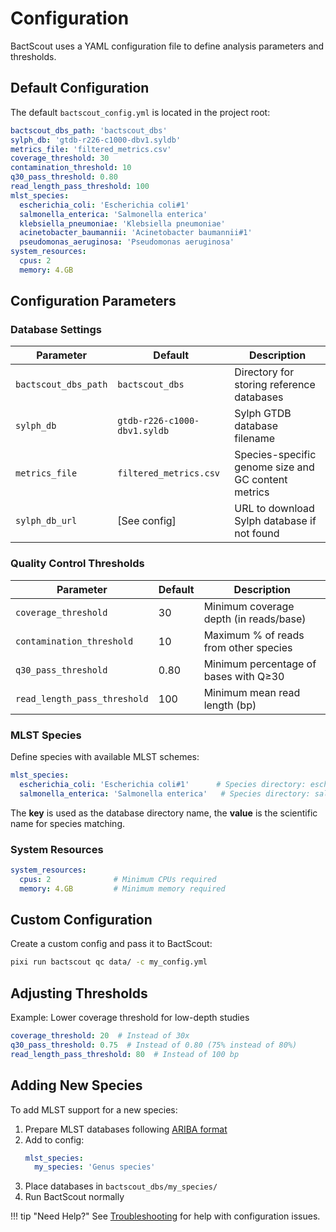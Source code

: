 # Configuration

BactScout uses a YAML configuration file to define analysis parameters and thresholds.

## Default Configuration

The default `bactscout_config.yml` is located in the project root:

```yaml
bactscout_dbs_path: 'bactscout_dbs'
sylph_db: 'gtdb-r226-c1000-dbv1.syldb'
metrics_file: 'filtered_metrics.csv'
coverage_threshold: 30
contamination_threshold: 10
q30_pass_threshold: 0.80
read_length_pass_threshold: 100
mlst_species:
  escherichia_coli: 'Escherichia coli#1'
  salmonella_enterica: 'Salmonella enterica'
  klebsiella_pneumoniae: 'Klebsiella pneumoniae'
  acinetobacter_baumannii: 'Acinetobacter baumannii#1'
  pseudomonas_aeruginosa: 'Pseudomonas aeruginosa'
system_resources:
  cpus: 2
  memory: 4.GB
```

## Configuration Parameters

### Database Settings

| Parameter | Default | Description |
|-----------|---------|-------------|
| `bactscout_dbs_path` | `bactscout_dbs` | Directory for storing reference databases |
| `sylph_db` | `gtdb-r226-c1000-dbv1.syldb` | Sylph GTDB database filename |
| `metrics_file` | `filtered_metrics.csv` | Species-specific genome size and GC content metrics |
| `sylph_db_url` | [See config] | URL to download Sylph database if not found |

### Quality Control Thresholds

| Parameter | Default | Description |
|-----------|---------|-------------|
| `coverage_threshold` | 30 | Minimum coverage depth (in reads/base) |
| `contamination_threshold` | 10 | Maximum % of reads from other species |
| `q30_pass_threshold` | 0.80 | Minimum percentage of bases with Q≥30 |
| `read_length_pass_threshold` | 100 | Minimum mean read length (bp) |

### MLST Species

Define species with available MLST schemes:

```yaml
mlst_species:
  escherichia_coli: 'Escherichia coli#1'      # Species directory: escherichia_coli
  salmonella_enterica: 'Salmonella enterica'   # Species directory: salmonella_enterica
```

The **key** is used as the database directory name, the **value** is the scientific name for species matching.

### System Resources

```yaml
system_resources:
  cpus: 2              # Minimum CPUs required
  memory: 4.GB         # Minimum memory required
```

## Custom Configuration

Create a custom config and pass it to BactScout:

```bash
pixi run bactscout qc data/ -c my_config.yml
```

## Adjusting Thresholds

Example: Lower coverage threshold for low-depth studies

```yaml
coverage_threshold: 20  # Instead of 30x
q30_pass_threshold: 0.75  # Instead of 0.80 (75% instead of 80%)
read_length_pass_threshold: 80  # Instead of 100 bp
```

## Adding New Species

To add MLST support for a new species:

1. Prepare MLST databases following [ARIBA format](https://ariba.readthedocs.io/)
2. Add to config:
   ```yaml
   mlst_species:
     my_species: 'Genus species'
   ```
3. Place databases in `bactscout_dbs/my_species/`
4. Run BactScout normally

!!! tip "Need Help?"
    See [Troubleshooting](../guide/troubleshooting.md) for help with configuration issues.
